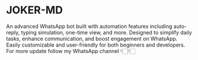# JOKER-MD
 An advanced WhatsApp bot built with automation features including auto-reply, typing simulation, one-time view, and more. Designed to simplify daily tasks, enhance communication, and boost engagement on WhatsApp. Easily customizable and user-friendly for both beginners and developers. For more update follow my WhatsApp channel 👇🏻👇🏻
